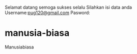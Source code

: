 Selamat datang semoga sukses selalu
Silahkan isi data anda
Username:pug120@gmail.com
Pasword:


# manusia-biasa
Manusiabiasa
